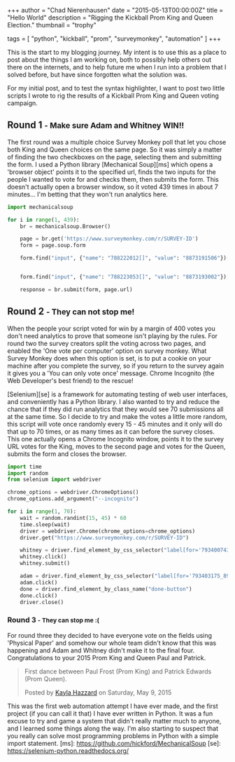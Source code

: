 +++
author = "Chad Nierenhausen"
date = "2015-05-13T00:00:00Z"
title = "Hello World"
description = "Rigging the Kickball Prom King and Queen Election."
thumbnail = "trophy"

tags = [ "python", "kickball", "prom", "surveymonkey", "automation" ]
+++

This is the start to my blogging journey. My intent is to use this as a place to post about the things I am working on, both to possibly help others out there on the internets, and to help future me when I run into a problem that I solved before, but have since forgotten what the solution was.

For my initial post, and to test the syntax highlighter, I want to post two little scripts I wrote to rig the results of a Kickball Prom King and Queen voting campaign.

## Round 1 <small>- Make sure Adam and Whitney WIN!!</small>

The first round was a multiple choice Survey Monkey poll that let you chose both King and Queen choices on the same page. So it was simply a matter of finding the two checkboxes on the page, selecting them and submitting the form. I used a Python library [Mechanical Soup][ms] which opens a 'browser object' points it to the specified url, finds the two inputs for the people I wanted to vote for and checks them, then submits the form. This doesn't actually open a browser window, so it voted 439 times in about 7 minutes\.\.\. I'm betting that they won't run analytics here.

~~~ py
import mechanicalsoup

for i in range(1, 439):
    br = mechanicalsoup.Browser()

    page = br.get('https://www.surveymonkey.com/r/SURVEY-ID')
    form = page.soup.form

    form.find("input", {"name": "788222012[]", "value": "8873191506"})['checked'] = "checked"


    form.find("input", {"name": "788223053[]", "value": "8873193002"})['checked'] = "checked"

    response = br.submit(form, page.url)
~~~


## Round 2 <small>- They can not stop me!</small>

When the people your script voted for win by a margin of 400 votes you don't need analytics to prove that someone isn't playing by the rules. For round two the survey creators split the voting across two pages, and enabled the 'One vote per computer' option on survey monkey. What Survey Monkey does when this option is set, is to put a cookie on your machine after you complete the survey, so if you return to the survey again it gives you a 'You can only vote once' message. Chrome Incognito (the Web Developer's best friend) to the rescue!

[Selenium][se] is a framework for automating testing of web user interfaces, and conveniently has a Python library. I also wanted to try and reduce the chance that if they did run analytics that they would see 70 submissions all at the same time. So I decide to try and make the votes a little more random, this script will vote once randomly every 15 - 45 minutes and it only will do that up to 70 times, or as many times as it can before the survey closes. This one actually opens a Chrome Incognito window, points it to the survey URL votes for the King, moves to the second page and votes for the Queen, submits the form and closes the browser.

~~~ py
import time
import random
from selenium import webdriver

chrome_options = webdriver.ChromeOptions()
chrome_options.add_argument("--incognito")

for i in range(1, 70):
    wait = random.randint(15, 45) * 60
    time.sleep(wait)
    driver = webdriver.Chrome(chrome_options=chrome_options)
    driver.get("https://www.surveymonkey.com/r/SURVEY-ID")

    whitney = driver.find_element_by_css_selector("label[for='793400743_8907718403']")
    whitney.click()
    whitney.submit()

    adam = driver.find_element_by_css_selector("label[for='793403175_8907737022']")
    adam.click()
    done = driver.find_element_by_class_name("done-button")
    done.click()
    driver.close()
~~~

### Round 3 <small>- They can stop me :\(</small>

For round three they decided to have everyone vote on the fields using 'Physical Paper' and somehow our whole team didn't know that this was happening and Adam and Whitney didn't make it to the final four. Congratulations to your 2015 Prom King and Queen Paul and Patrick.

<div id="fb-root" markdown="0"></div><script>(function(d, s, id) {  var js, fjs = d.getElementsByTagName(s)[0];  if (d.getElementById(id)) return;  js = d.createElement(s); js.id = id;  js.src = "//connect.facebook.net/en_US/sdk.js#xfbml=1&version=v2.3";  fjs.parentNode.insertBefore(js, fjs);}(document, 'script', 'facebook-jssdk'));</script><div class="fb-video" data-allowfullscreen="true" data-href="/kaylahazzard12/videos/vb.712569687/10153780970324688/?type=1"><div class="fb-xfbml-parse-ignore"><blockquote cite="/kaylahazzard12/videos/10153780970324688/"><a href="/kaylahazzard12/videos/10153780970324688/"></a><p>First dance between Paul Frost (Prom King) and Patrick Edwards (Prom Queen).</p>Posted by <a href="https://www.facebook.com/kaylahazzard12">Kayla Hazzard</a> on Saturday, May 9, 2015</blockquote></div></div>

This was the first web automation attempt I have ever made, and the first project (if you can call it that) I have ever written in Python. It was a fun excuse to try and game a system that didn't really matter much to anyone, and I learned some things along the way. I'm also starting to suspect that you really can solve most programming problems in Python with a simple import statement.
[ms]:   https://github.com/hickford/MechanicalSoup
[se]:   https://selenium-python.readthedocs.org/
